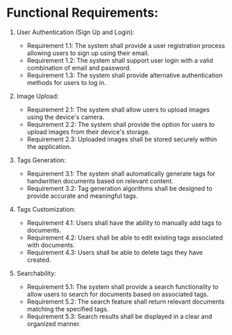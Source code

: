 # Functional Requirements:

1. User Authentication (Sign Up and Login):
   - Requirement 1.1: The system shall provide a user registration process allowing users to sign up using their email.
   - Requirement 1.2: The system shall support user login with a valid combination of email and password.
   - Requirement 1.3: The system shall provide alternative authentication methods for users to log in.

2. Image Upload:
   - Requirement 2.1: The system shall allow users to upload images using the device's camera.
   - Requirement 2.2: The system shall provide the option for users to upload images from their device's storage.
   - Requirement 2.3: Uploaded images shall be stored securely within the application.

3. Tags Generation:
   - Requirement 3.1: The system shall automatically generate tags for handwritten documents based on relevant content.
   - Requirement 3.2: Tag generation algorithms shall be designed to provide accurate and meaningful tags.

4. Tags Customization:
   - Requirement 4.1: Users shall have the ability to manually add tags to documents.
   - Requirement 4.2: Users shall be able to edit existing tags associated with documents.
   - Requirement 4.3: Users shall be able to delete tags they have created.

5. Searchability:
   - Requirement 5.1: The system shall provide a search functionality to allow users to search for documents based on associated tags.
   - Requirement 5.2: The search feature shall return relevant documents matching the specified tags.
   - Requirement 5.3: Search results shall be displayed in a clear and organized manner.
